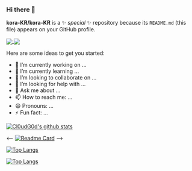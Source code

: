 ### Hi there 👋


**kora-KR/kora-KR** is a ✨ _special_ ✨ repository because its `README.md` (this file) appears on your GitHub profile.

<a href="https://github.com/anuraghazra/github-readme-stats">
  <img align="center" src="https://github-readme-stats.vercel.app/api/pin/?username=anuraghazra&repo=github-readme-stats" />
</a>
<a href="https://github.com/anuraghazra/convoychat">
  <img align="center" src="https://github-readme-stats.vercel.app/api/pin/?username=anuraghazra&repo=convoychat" />
</a>

Here are some ideas to get you started:

- 🔭 I’m currently working on ...
- 🌱 I’m currently learning ...
- 👯 I’m looking to collaborate on ...
- 🤔 I’m looking for help with ...
- 💬 Ask me about ...
- 📫 How to reach me: ...
- 😄 Pronouns: ...
- ⚡ Fun fact: ...

[![Cl0udG0d's github stats](https://github-readme-stats.vercel.app/api?username=kora-KR&show_icons=true&theme=blueberry)](https://github.com/anuraghazra/github-readme-stats)

<--
[![Readme Card](https://github-readme-stats.vercel.app/api/pin/?username=kora-KR&repo=github-readme-stats)](https://github.com/anuraghazra/github-readme-stats)
-->

[![Top Langs](https://github-readme-stats.vercel.app/api/top-langs/?username=kora-KR)](https://github.com/anuraghazra/github-readme-stats)

[![Top Langs](https://github-readme-stats.vercel.app/api/top-langs/?username=kora-KR&layout=compact)](https://github.com/anuraghazra/github-readme-stats)
